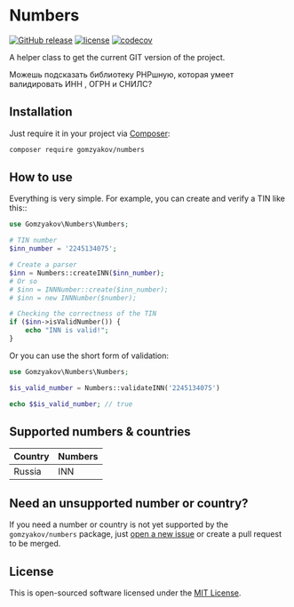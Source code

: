 # Numbers

[![GitHub release](https://img.shields.io/github/release/gomzyakov/numbers.svg)](https://github.com/gomzyakov/numbers/releases/latest)
[![license](https://img.shields.io/badge/License-MIT-green.svg)](https://github.com/gomzyakov/numbers/blob/development/LICENSE)
[![codecov](https://codecov.io/gh/gomzyakov/numbers/branch/main/graph/badge.svg?token=4CYTVMVUYV)](https://codecov.io/gh/gomzyakov/numbers)

A helper class to get the current GIT version of the project.


Можешь подсказать библиотеку PHPшную, которая умеет валидировать
ИНН
, ОГРН
и СНИЛС?

## Installation

Just require it in your project via [Composer](https://getcomposer.org):

```bash
composer require gomzyakov/numbers
```

## How to use

Everything is very simple. For example, you can create and verify a TIN like this::

```php
use Gomzyakov\Numbers\Numbers;

# TIN number
$inn_number = '2245134075';

# Create a parser
$inn = Numbers::createINN($inn_number);
# Or so
# $inn = INNNumber::create($inn_number);
# $inn = new INNNumber($number);

# Checking the correctness of the TIN
if ($inn->isValidNumber()) {
    echo "INN is valid!";
}
```

Or you can use the short form of validation:

```php
use Gomzyakov\Numbers\Numbers;

$is_valid_number = Numbers::validateINN('2245134075')

echo $$is_valid_number; // true
```

## Supported numbers & countries

| Country | Numbers |
|---------|---------|
| Russia  | INN     |

[//]: # (USA TIN Central Sales Tax &#40;CST&#41;? - IndiaFilings)

## Need an unsupported number or country?

If you need a number or country is not yet supported by the `gomzyakov/numbers` package, just [open a new issue](https://github.com/gomzyakov/numbers/issues) or create a pull request to be merged.

## License

This is open-sourced software licensed under the [MIT License](https://github.com/gomzyakov/numbers/blob/main/LICENSE).
